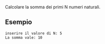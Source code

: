 Calcolare la somma dei primi N numeri naturali.

## Esempio

```plaintext
inserire il valore di N: 5
La somma vale: 10
```